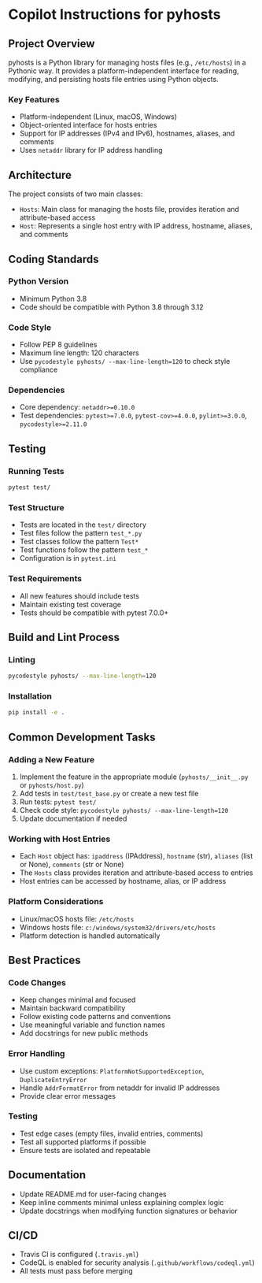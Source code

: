 # Copilot Instructions for pyhosts

## Project Overview

pyhosts is a Python library for managing hosts files (e.g., `/etc/hosts`) in a Pythonic way. It provides a platform-independent interface for reading, modifying, and persisting hosts file entries using Python objects.

### Key Features
- Platform-independent (Linux, macOS, Windows)
- Object-oriented interface for hosts entries
- Support for IP addresses (IPv4 and IPv6), hostnames, aliases, and comments
- Uses `netaddr` library for IP address handling

## Architecture

The project consists of two main classes:
- `Hosts`: Main class for managing the hosts file, provides iteration and attribute-based access
- `Host`: Represents a single host entry with IP address, hostname, aliases, and comments

## Coding Standards

### Python Version
- Minimum Python 3.8
- Code should be compatible with Python 3.8 through 3.12

### Code Style
- Follow PEP 8 guidelines
- Maximum line length: 120 characters
- Use `pycodestyle pyhosts/ --max-line-length=120` to check style compliance

### Dependencies
- Core dependency: `netaddr>=0.10.0`
- Test dependencies: `pytest>=7.0.0`, `pytest-cov>=4.0.0`, `pylint>=3.0.0`, `pycodestyle>=2.11.0`

## Testing

### Running Tests
```bash
pytest test/
```

### Test Structure
- Tests are located in the `test/` directory
- Test files follow the pattern `test_*.py`
- Test classes follow the pattern `Test*`
- Test functions follow the pattern `test_*`
- Configuration is in `pytest.ini`

### Test Requirements
- All new features should include tests
- Maintain existing test coverage
- Tests should be compatible with pytest 7.0.0+

## Build and Lint Process

### Linting
```bash
pycodestyle pyhosts/ --max-line-length=120
```

### Installation
```bash
pip install -e .
```

## Common Development Tasks

### Adding a New Feature
1. Implement the feature in the appropriate module (`pyhosts/__init__.py` or `pyhosts/host.py`)
2. Add tests in `test/test_base.py` or create a new test file
3. Run tests: `pytest test/`
4. Check code style: `pycodestyle pyhosts/ --max-line-length=120`
5. Update documentation if needed

### Working with Host Entries
- Each `Host` object has: `ipaddress` (IPAddress), `hostname` (str), `aliases` (list or None), `comments` (str or None)
- The `Hosts` class provides iteration and attribute-based access to entries
- Host entries can be accessed by hostname, alias, or IP address

### Platform Considerations
- Linux/macOS hosts file: `/etc/hosts`
- Windows hosts file: `c:/windows/system32/drivers/etc/hosts`
- Platform detection is handled automatically

## Best Practices

### Code Changes
- Keep changes minimal and focused
- Maintain backward compatibility
- Follow existing code patterns and conventions
- Use meaningful variable and function names
- Add docstrings for new public methods

### Error Handling
- Use custom exceptions: `PlatformNotSupportedException`, `DuplicateEntryError`
- Handle `AddrFormatError` from netaddr for invalid IP addresses
- Provide clear error messages

### Testing
- Test edge cases (empty files, invalid entries, comments)
- Test all supported platforms if possible
- Ensure tests are isolated and repeatable

## Documentation

- Update README.md for user-facing changes
- Keep inline comments minimal unless explaining complex logic
- Update docstrings when modifying function signatures or behavior

## CI/CD

- Travis CI is configured (`.travis.yml`)
- CodeQL is enabled for security analysis (`.github/workflows/codeql.yml`)
- All tests must pass before merging
